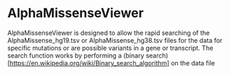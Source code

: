 # AlphaMissenseViewer

AlphaMissenseViewer is designed to allow the rapid searching of the AlphaMissense_hg19.tsv or AlphaMissense_hg38.tsv files for the data for specific mutations or are possible variants in a gene or transcript. The search function works by performing a (binary search)[https://en.wikipedia.org/wiki/Binary_search_algorithm] on the data file 
